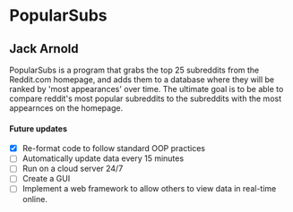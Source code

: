 # **PopularSubs**
## **Jack Arnold** 
PopularSubs is a program that grabs the top 25 subreddits from the Reddit.com homepage, and adds them to a database where they will be ranked by 'most appearances' over time. The ultimate goal is to be able to compare reddit's most popular subreddits to the subreddits with the most appearnces on the homepage.  

#### **Future updates**
- [x] Re-format code to follow standard OOP practices
- [ ] Automatically update data every 15 minutes
- [ ] Run on a cloud server 24/7
- [ ] Create a GUI
- [ ] Implement a web framework to allow others to view data in real-time online.
